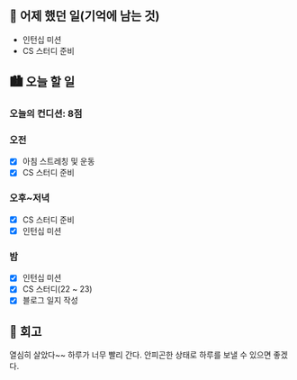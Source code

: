 ## 🌃 어제 했던 일(기억에 남는 것)

- 인턴십 미션
- CS 스터디 준비

## 🏙️ 오늘 할 일

### 오늘의 컨디션: 8점

### 오전

- [x] 아침 스트레칭 및 운동
- [x] CS 스터디 준비

### 오후~저녁

- [x] CS 스터디 준비
- [x] 인턴십 미션

### 밤

- [x] 인턴십 미션
- [x] CS 스터디(22 ~ 23)
- [x] 블로그 일지 작성

## 🌆 회고

열심히 살았다~~ 하루가 너무 빨리 간다. 안피곤한 상태로 하루를 보낼 수 있으면 좋겠다.